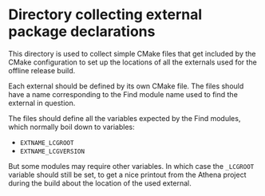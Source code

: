 Directory collecting external package declarations
==================================================

This directory is used to collect simple CMake files that get included by
the CMake configuration to set up the locations of all the externals used
for the offline release build.

Each external should be defined by its own CMake file. The files should
have a name <Bla> corresponding to the Find<Bla> module name used to find
the external in question.

The files should define all the variables expected by the Find<Bla> modules,
which normally boil down to variables:

  - `EXTNAME_LCGROOT`
  - `EXTNAME_LCGVERSION`

But some modules may require other variables. In which case the `_LCGROOT`
variable should still be set, to get a nice printout from the Athena
project during the build about the location of the used external.
